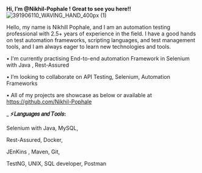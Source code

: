 **Hi, I’m @Nikhil-Pophale ! Great to see you here!!**  ![391906110_WAVING_HAND_400px (1)](https://github.com/Nikhil-Pophale/Nikhil-Pophale/assets/141396302/2b887f37-1f3d-4943-909d-1ce757df285f)



Hello, my name is Nikhill Pophale, and I am an automation testing professional with 2.5+ years of experience in the field. I have a good hands on  test automation frameworks, scripting languages, and test management tools, and I am always eager to learn new technologies and tools.




•	I'm currently practising End-to-end automation Framework in Selenium with Java , Rest-Assured

•	I’m looking to collaborate on API Testing, Selenium, Automation Frameworks

•	All of my projects are showcase as below or available at https://github.com/Nikhil-Pophale 


_
**⚡𝐿𝑎𝑛𝑔𝑢𝑎𝑔𝑒𝑠 𝑎𝑛𝑑 𝑇𝑜𝑜𝑙𝑠:**

 Selenium with Java, MySQL,

Rest-Assured, Docker, 

JEnKins , Maven, Git, 

TestNG, UNIX, SQL developer, Postman



<!---
Nikhil-Pophale/Nikhil-Pophale is a ✨ special ✨ repository because its `README.md` (this file) appears on your GitHub profile.
You can click the Preview link to take a look at your changes.
--->
